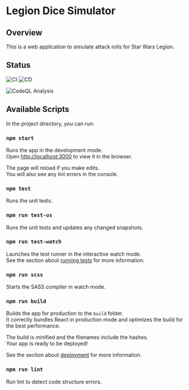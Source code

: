 # Legion Dice Simulator

## Overview

This is a web application to simulate attack rolls for Star Wars Legion.

## Status
![CI](https://github.com/Michael-S-Hammond/legion-dice-sim/actions/workflows/ci.yml/badge.svg) ![CD](https://github.com/Michael-S-Hammond/legion-dice-sim/actions/workflows/cd.yml/badge.svg)

![CodeQL Analysis](https://github.com/Michael-S-Hammond/legion-dice-sim/actions/workflows/codeql-analysis.yml/badge.svg)

## Available Scripts

In the project directory, you can run:

### `npm start`

Runs the app in the development mode.\
Open [http://localhost:3000](http://localhost:3000) to view it in the browser.

The page will reload if you make edits.\
You will also see any lint errors in the console.

### `npm test`

Runs the unit tests.

### `npm run test-us`

Runs the unit tests and updates any changed snapshots.

### `npm run test-watch`

Launches the test runner in the interactive watch mode.\
See the section about [running tests](https://facebook.github.io/create-react-app/docs/running-tests) for more information.

### `npm run scss`

Starts the SASS compiler in watch mode.

### `npm run build`

Builds the app for production to the `build` folder.\
It correctly bundles React in production mode and optimizes the build for the best performance.

The build is minified and the filenames include the hashes.\
Your app is ready to be deployed!

See the section about [deployment](https://facebook.github.io/create-react-app/docs/deployment) for more information.

### `npm run lint`

Run lint to detect code structure errors.

